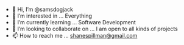 - 👋 Hi, I’m @samsdogjack
- 👀 I’m interested in ... Everything 
- 🌱 I’m currently learning ... Software Development
- 💞️ I’m looking to collaborate on ... I am open to all kinds of projects
- 📫 How to reach me ... shanespillman@gmail.com

<!---
samsdogjack/samsdogjack is a ✨ special ✨ repository because its `README.md` (this file) appears on your GitHub profile.
You can click the Preview link to take a look at your changes.
--->
